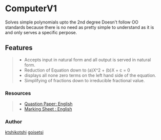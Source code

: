 # ComputerV1 # 
Solves simple polynomials upto the 2nd degree
Doesn't follow OO standards because there is no need as pretty simple to understand as it is and only serves a specific perpose.

## Features ##
> * Accepts input in natural form and all output is served in natural form.
> * Reduction of Equation down to (a)X^2 + (b)X + c = 0
> * displays all none zero terms on the left hand side of the equation.
> * Simplifying of fractions down to irreducible fractional value.
### Resources ###
> * [Quastion Paper: English](https://github.com/ktshikotshi/ComputerV1/blob/master/Resources/computorv1.en.pdf)
> * [Marking Sheet : English](https://github.com/ktshikotshi/ComputerV1/blob/master/Resources/ComputerV1-marking%20sheet.pdf)
### Author ###
[ktshikotshi](https://github.com/ktshikotshi)
[goisetsi](https://github.com/goisetsi)
